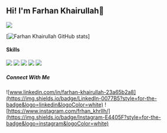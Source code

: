 ## Hi! I'm Farhan Khairullah👋

![](https://media1.tenor.com/m/ZpeNsM7u9fsAAAAC/chika-fujiwara-kaguya-sama.gif)

[![Farhan Khairullah GitHub stats](https://github-readme-stats.vercel.app/api?username=popiyyy&show_icons=true&theme=radical)]

#### Skills
![](https://img.shields.io/badge/HTML5-E34F26?style=for-the-badge&logo=html5&logoColor=white)
![](https://img.shields.io/badge/CSS3-1572B6?style=for-the-badge&logo=css3&logoColor=white)
![](https://img.shields.io/badge/JavaScript-323330?style=for-the-badge&logo=javascript&logoColor=F7DF1E)
![](https://img.shields.io/badge/C%2B%2B-00599C?style=for-the-badge&logo=c%2B%2B&logoColor=white)
![](https://img.shields.io/badge/Python-FFD43B?style=for-the-badge&logo=python&logoColor=blue)

##### Connect With Me
![www.linkedin.com/in/farhan-khairullah-23a65b2a8](https://img.shields.io/badge/LinkedIn-0077B5?style=for-the-badge&logo=linkedin&logoColor=white)
![https://www.instagram.com/frhan_khrllh/](https://img.shields.io/badge/Instagram-E4405F?style=for-the-badge&logo=instagram&logoColor=white)

